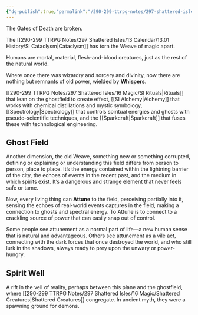```yaml
---
{"dg-publish":true,"permalink":"/290-299-ttrpg-notes/297-shattered-isles/16-magic/shattered-magic/"}
---
```



The Gates of Death are broken.

The [[290-299 TTRPG Notes/297 Shattered Isles/13 Calendar/13.01 History/SI Cataclysm\|Cataclysm]] has torn the Weave of magic apart. 

Humans are mortal, material, flesh-and-blood creatures, just as the rest of the natural world.

Where once there was wizardry and sorcery and divinity, now there are nothing but remnants of old power, wielded by **Whispers**. 

[[290-299 TTRPG Notes/297 Shattered Isles/16 Magic/SI Rituals\|Rituals]] that lean on the ghostfield to create effect, [[SI Alchemy\|Alchemy]] that works with chemical distillations and mystic symbology, [[Spectrology\|Spectrology]] that controls spiritual energies and ghosts with pseudo-scientific techniques, and the [[Sparkcraft\|Sparkcraft]] that fuses these with technological engineering.

## Ghost Field

Another dimension, the old Weave, something new or something corrupted, defining or explaining or understanding this field differs from person to person, place to place. It’s the energy contained within the lightning barrier of the city, the echoes of events in the recent past, and the medium in which spirits exist. It’s a dangerous and strange element that never feels safe or tame.

Now, every living thing can **Attune** to the field, perceiving partially into it, sensing the echoes of real-world events captures in the field, making a connection to ghosts and spectral energy. To Attune is to connect to a crackling source of power that can easily snap out of control. 

Some people see attunement as a normal part of life—a new human sense that is natural and advantageous. Others see attunement as a vile act, connecting with the dark forces that once destroyed the world, and who still lurk in the shadows, always ready to prey upon the unwary or power-hungry.

## Spirit Well

A rift in the veil of reality, perhaps between this plane and the ghostfield, where [[290-299 TTRPG Notes/297 Shattered Isles/16 Magic/Shattered Creatures\|Shattered Creatures]] congregate. In ancient myth, they were a spawning ground for demons.